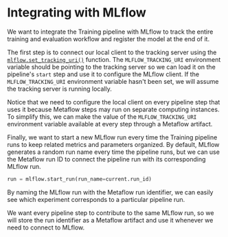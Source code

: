 # Integrating with MLflow

We want to integrate the Training pipeline with MLflow to track the entire training and evaluation workflow and register the model at the end of it.

The first step is to connect our local client to the tracking server using the [`mlflow.set_tracking_uri()`](https://mlflow.org/docs/latest/python_api/mlflow.html#mlflow.set_tracking_uri) function. The `MLFLOW_TRACKING_URI` environment variable should be pointing to the tracking server so we can load it on the pipeline's `start` step and use it to configure the MLflow client. If the `MLFLOW_TRACKING_URI` environment variable hasn't been set, we will assume the tracking server is running locally.

Notice that we need to configure the local client on every pipeline step that uses it because Metaflow steps may run on separate computing instances. To simplify this, we can make the value of the `MLFLOW_TRACKING_URI` environment variable available at every step through a Metaflow artifact.

Finally, we want to start a new MLflow run every time the Training pipeline runs to keep related metrics and parameters organized. By default, MLflow generates a random run name every time the pipeline runs, but we can use the Metaflow run ID to connect the pipeline run with its corresponding MLflow run.

```python
run = mlflow.start_run(run_name=current.run_id)
```

By naming the MLflow run with the Metaflow run identifier, we can easily see which experiment corresponds to a particular pipeline run.

We want every pipeline step to contribute to the same MLflow run, so we will store the run identifier as a Metaflow artifact and use it whenever we need to connect to MLflow.
